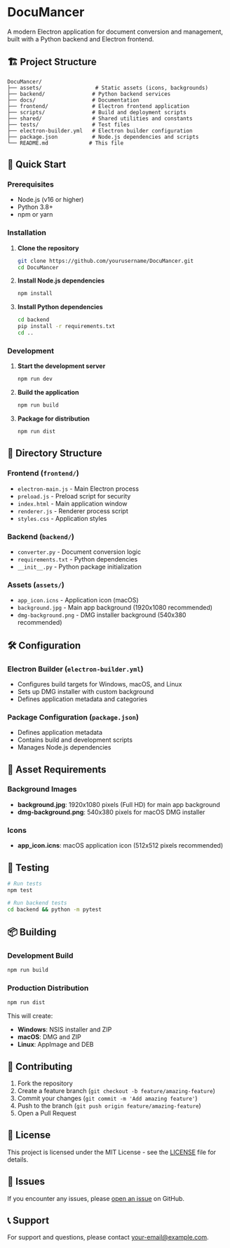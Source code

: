 # DocuMancer

A modern Electron application for document conversion and management, built with a Python backend and Electron frontend.

## 🏗️ Project Structure

```
DocuMancer/
├── assets/                 # Static assets (icons, backgrounds)
├── backend/               # Python backend services
├── docs/                  # Documentation
├── frontend/              # Electron frontend application
├── scripts/               # Build and deployment scripts
├── shared/                # Shared utilities and constants
├── tests/                 # Test files
├── electron-builder.yml   # Electron builder configuration
├── package.json           # Node.js dependencies and scripts
└── README.md             # This file
```

## 🚀 Quick Start

### Prerequisites

- Node.js (v16 or higher)
- Python 3.8+
- npm or yarn

### Installation

1. **Clone the repository**
   ```bash
   git clone https://github.com/yourusername/DocuMancer.git
   cd DocuMancer
   ```

2. **Install Node.js dependencies**
   ```bash
   npm install
   ```

3. **Install Python dependencies**
   ```bash
   cd backend
   pip install -r requirements.txt
   cd ..
   ```

### Development

1. **Start the development server**
   ```bash
   npm run dev
   ```

2. **Build the application**
   ```bash
   npm run build
   ```

3. **Package for distribution**
   ```bash
   npm run dist
   ```

## 📁 Directory Structure

### Frontend (`frontend/`)
- `electron-main.js` - Main Electron process
- `preload.js` - Preload script for security
- `index.html` - Main application window
- `renderer.js` - Renderer process script
- `styles.css` - Application styles

### Backend (`backend/`)
- `converter.py` - Document conversion logic
- `requirements.txt` - Python dependencies
- `__init__.py` - Python package initialization

### Assets (`assets/`)
- `app_icon.icns` - Application icon (macOS)
- `background.jpg` - Main app background (1920x1080 recommended)
- `dmg-background.png` - DMG installer background (540x380 recommended)

## 🛠️ Configuration

### Electron Builder (`electron-builder.yml`)
- Configures build targets for Windows, macOS, and Linux
- Sets up DMG installer with custom background
- Defines application metadata and categories

### Package Configuration (`package.json`)
- Defines application metadata
- Contains build and development scripts
- Manages Node.js dependencies

## 🎨 Asset Requirements

### Background Images
- **background.jpg**: 1920x1080 pixels (Full HD) for main app background
- **dmg-background.png**: 540x380 pixels for macOS DMG installer

### Icons
- **app_icon.icns**: macOS application icon (512x512 pixels recommended)

## 🧪 Testing

```bash
# Run tests
npm test

# Run backend tests
cd backend && python -m pytest
```

## 📦 Building

### Development Build
```bash
npm run build
```

### Production Distribution
```bash
npm run dist
```

This will create:
- **Windows**: NSIS installer and ZIP
- **macOS**: DMG and ZIP
- **Linux**: AppImage and DEB

## 🤝 Contributing

1. Fork the repository
2. Create a feature branch (`git checkout -b feature/amazing-feature`)
3. Commit your changes (`git commit -m 'Add amazing feature'`)
4. Push to the branch (`git push origin feature/amazing-feature`)
5. Open a Pull Request

## 📄 License

This project is licensed under the MIT License - see the [LICENSE](LICENSE) file for details.

## 🐛 Issues

If you encounter any issues, please [open an issue](https://github.com/yourusername/DocuMancer/issues) on GitHub.

## 📞 Support

For support and questions, please contact [your-email@example.com](mailto:your-email@example.com).
